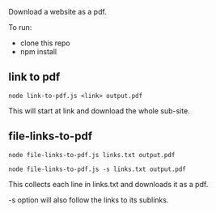 Download a website as a pdf.

To run: 
* clone this repo
* npm install


## link to pdf
```node link-to-pdf.js <link> output.pdf```

This will start at link and download the whole sub-site.

## file-links-to-pdf
```node file-links-to-pdf.js links.txt output.pdf```

```node file-links-to-pdf.js -s links.txt output.pdf```

This collects each line in links.txt and downloads it as a pdf.

-s option will also follow the links to its sublinks.

